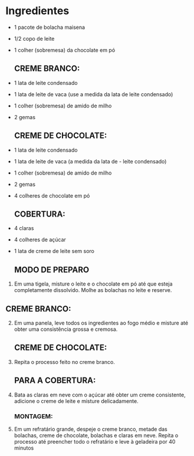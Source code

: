 # Ingredientes

- 1 pacote de bolacha maisena
- 1/2 copo de leite
- 1 colher (sobremesa) da chocolate em pó

    ## CREME BRANCO:
- 1 lata de leite condensado
- 1 lata de leite de vaca (use a medida da lata de leite condensado)
- 1 colher (sobremesa) de amido de milho
- 2 gemas
     ## CREME DE CHOCOLATE:
- 1 lata de leite condensado
- 1 lata de leite de vaca (a medida da lata de - leite condensado)
- 1 colher (sobremesa) de amido de milho
- 2 gemas
- 4 colheres de chocolate em pó
     ## COBERTURA:
- 4 claras
- 4 colheres de açúcar
- 1 lata de creme de leite sem soro

    ## MODO DE PREPARO
1. Em uma tigela, misture o leite e o chocolate em pó até que esteja completamente dissolvido.
Molhe as bolachas no leite e reserve.

     
## CREME BRANCO:

2. Em uma panela, leve todos os ingredientes ao fogo médio e misture até obter uma consistência grossa e cremosa.

     ## CREME DE CHOCOLATE:

3. Repita o processo feito no creme branco.
     ## PARA A COBERTURA:
4. Bata as claras em neve com o açúcar até obter um creme consistente, adicione o creme de leite e misture delicadamente.
     ### MONTAGEM:
5. Em um refratário grande, despeje o creme branco, metade das bolachas, creme de chocolate, bolachas e claras em neve.
Repita o processo até preencher todo o refratário e leve à geladeira por 40 minutos